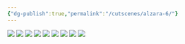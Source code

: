 ```yaml
---
{"dg-publish":true,"permalink":"/cutscenes/alzara-6/"}
---
```


![](https://i.imgur.com/wZkfdIY.png)
![](https://i.imgur.com/iazDgh6.jpeg)
![](https://i.imgur.com/1qPLSyF.jpeg)
![](https://i.imgur.com/3dN90MW.jpeg)
![](https://i.imgur.com/0a39SLi.jpeg)
![](https://i.imgur.com/4vaACoL.jpeg)
![](https://i.imgur.com/wMyDY6D.jpeg)
![](https://i.imgur.com/x9BGS4u.jpeg)
![](https://i.imgur.com/8yFuDYU.png)
